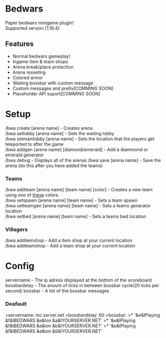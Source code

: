 # Bedwars 
Paper bedwars minigame plugin!  
Supported version [1.16.4]
## Features
- Normal bedwars gameplay!
- Ingame item & team shops
- Arena break/place protection
- Arena resseting
- Colored armor
- Waiting bossbar with custom message
- Custom messages and prefix[COMMING SOON]
- Placeholder API suport[COMMING SOON]
# Setup
/bwa create [arena name] - Creates arena  
/bwa setlobby [arena name] - Sets the waiting lobby  
/bwa setmainlobby [arena name] - Sets the location that the players get teleported to after the game  
/bwa addgen [arena name] [diamond/emerald] - Add a diammond or emerald generator  
/bwa debug - Displays all of the arenas
/bwa save [arena name] - Save the arena (do this after you have added the teams)
<h3>Teams</h3>  
/bwa addteam [arena name] [team name] [color] - Creates a new team using one of <a href="https://hub.spigotmc.org/javadocs/bukkit/org/bukkit/ChatColor.html">these</a> colors. <br>    
/bwa setspawn [arena name] [team name] - Sets a team spawn<br>
/bwa setteamgen [arena name] [team name] - Sets a teams generator location    <br>
/bwa setbed [arena name] [team name] - Sets a teams bed location  
<h3>Villagers</h3> 

/bwa additemshop - Add a item shop at your current location  
/bwa addteamshop - Add a team shop at your current location  

# Config
servername - The ip adress displayed at the bottom of the scoreboard
bossbardelay - The anount of ticks in between bossbar cycle(20 ticks per second)
bossbar - A list of the bossbar messages

<h3>Deafault</h3> 
>servername: mc.server.net  
>bossbardelay: 60  
>bossbar:  
>* '&e&lPlaying &f&lBEDWARS &e&lon &a&lYOURSERVER.NET'
>* '&e&lPlaying &f&lBEDWARS &e&lon &b&lYOURSERVER.NET'
>* '&e&lPlaying &f&lBEDWARS &e&lon &6&lYOURSERVER.NET'
